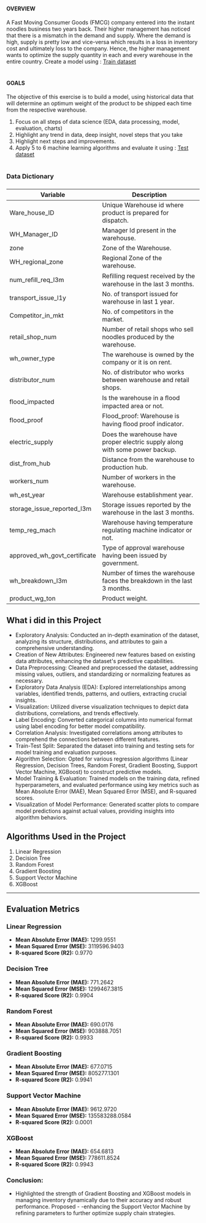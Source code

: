 
#
#### OVERVIEW


A Fast Moving Consumer Goods (FMCG) company entered into the instant noodles business two
years back. Their higher management has noticed that there is a mismatch in the demand and
supply. Where the demand is high, supply is pretty low and vice-versa which results in a loss in
inventory cost and ultimately loss to the company. Hence, the higher management wants to
optimize the supply quantity in each and every warehouse in the entire country.
Create a model using : [Train dataset](https://drive.google.com/file/d/1eodz3D2p9HZYKzEJYBpyuDGek-BH0dbY/view)

#
#### GOALS
The objective of this exercise is to build a model, using historical data that will determine an
optimum weight of the product to be shipped each time from the respective warehouse.
1. Focus on all steps of data science (EDA, data processing, model, evaluation, charts)
2. Highlight any trend in data, deep insight, novel steps that you take
3. Highlight next steps and improvements.
4. Apply 5 to 6 machine learning algorithms and evaluate it using : [Test dataset](https://drive.google.com/file/d/11V08gQiXAHHz2-dy3FX6pbY21I9x9wle/view)

#

### Data Dictionary
#####

| Variable                    | Description                                                   |
|-----------------------------|---------------------------------------------------------------|
| Ware_house_ID               | Unique Warehouse id where product is prepared for dispatch.    |
| WH_Manager_ID               | Manager Id present in the warehouse.                           |
| zone                        | Zone of the Warehouse.                                        |
| WH_regional_zone            | Regional Zone of the warehouse.                                |
| num_refill_req_l3m          | Reﬁlling request received by the warehouse in the last 3 months.|
| transport_issue_l1y         | No. of transport issued for warehouse in last 1 year.         |
| Competitor_in_mkt           | No. of competitors in the market.                              |
| retail_shop_num             | Number of retail shops who sell noodles produced by the warehouse.|
| wh_owner_type               | The warehouse is owned by the company or it is on rent.        |
| distributor_num             | No. of distributor who works between warehouse and retail shops.|
| flood_impacted              | Is the warehouse in a ﬂood impacted area or not.              |
| flood_proof                 | Flood_proof: Warehouse is having ﬂood proof indicator.         |
| electric_supply             | Does the warehouse have proper electric supply along with some power backup.|
| dist_from_hub               | Distance from the warehouse to production hub.                 |
| workers_num                 | Number of workers in the warehouse.                            |
| wh_est_year                 | Warehouse establishment year.                                  |
| storage_issue_reported_l3m  | Storage issues reported by the warehouse in the last 3 months. |
| temp_reg_mach               | Warehouse having temperature regulating machine indicator or not.|
| approved_wh_govt_certificate| Type of approval warehouse having been issued by government.    |
| wh_breakdown_l3m            | Number of times the warehouse faces the breakdown in the last 3 months.|
| product_wg_ton              | Product weight.                                                |




## What i did in this Project
- Exploratory Analysis: Conducted an in-depth examination of the dataset, analyzing its structure, distributions, and attributes to gain a comprehensive understanding.
- Creation of New Attributes: Engineered new features based on existing data attributes, enhancing the dataset's predictive capabilities.
- Data Preprocessing: Cleaned and preprocessed the dataset, addressing missing values, outliers, and standardizing or normalizing features as necessary.
- Exploratory Data Analysis (EDA): Explored interrelationships among variables, identified trends, patterns, and outliers, extracting crucial insights.
- Visualization: Utilized diverse visualization techniques to depict data distributions, correlations, and trends effectively.
- Label Encoding: Converted categorical columns into numerical format using label encoding for better model compatibility.
- Correlation Analysis: Investigated correlations among attributes to comprehend the connections between different features.
- Train-Test Split: Separated the dataset into training and testing sets for model training and evaluation purposes.
- Algorithm Selection: Opted for various regression algorithms (Linear Regression, Decision Trees, Random Forest, Gradient Boosting, Support Vector Machine, XGBoost) to construct predictive models.
- Model Training & Evaluation: Trained models on the training data, refined hyperparameters, and evaluated performance using key metrics such as Mean Absolute Error (MAE), Mean Squared Error (MSE), and R-squared scores.
- Visualization of Model Performance: Generated scatter plots to compare model predictions against actual values, providing insights into algorithm behaviors.



## Algorithms Used in the Project

1. Linear Regression
2. Decision Tree
3. Random Forest
4. Gradient Boosting
5. Support Vector Machine
6. XGBoost

---

## Evaluation Metrics

### Linear Regression
- **Mean Absolute Error (MAE):** 1299.9551
- **Mean Squared Error (MSE):** 3119596.9403
- **R-squared Score (R2):** 0.9770

### Decision Tree
- **Mean Absolute Error (MAE):** 771.2642
- **Mean Squared Error (MSE):** 1299467.3815
- **R-squared Score (R2):** 0.9904

### Random Forest
- **Mean Absolute Error (MAE):** 690.0176
- **Mean Squared Error (MSE):** 903888.7051
- **R-squared Score (R2):** 0.9933

### Gradient Boosting
- **Mean Absolute Error (MAE):** 677.0715
- **Mean Squared Error (MSE):** 805277.1301
- **R-squared Score (R2):** 0.9941

### Support Vector Machine
- **Mean Absolute Error (MAE):** 9612.9720
- **Mean Squared Error (MSE):** 135583288.0584
- **R-squared Score (R2):** 0.0001

### XGBoost
- **Mean Absolute Error (MAE):** 654.6813
- **Mean Squared Error (MSE):** 778611.8524
- **R-squared Score (R2):** 0.9943

### Conclusion:
- Highlighted the strength of Gradient Boosting and XGBoost models in managing inventory dynamically due to their accuracy and robust performance. Proposed - -enhancing the Support Vector Machine by refining parameters to further optimize supply chain strategies.
